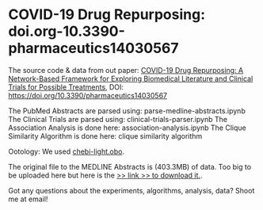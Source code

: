 # COVID-19 Drug Repurposing: doi.org-10.3390-pharmaceutics14030567
The source code &amp; data from out paper: [COVID-19 Drug Repurposing: A Network-Based Framework for Exploring Biomedical Literature and Clinical Trials for Possible Treatments](https://www.mdpi.com/1528212), DOI: https://doi.org/10.3390/pharmaceutics14030567


The PubMed Abstracts are parsed using: parse-medline-abstracts.ipynb
The Clinical Trials are parsed using: clinical-trials-parser.ipynb
The Association Analysis is done here: association-analysis.ipynb
The Clique Similarity Algorithm is done here: clique similarity algorithm

Ootology: We used [chebi-light.obo](http://purl.obolibrary.org/obo/chebi/chebi_lite.obo). 

The original file to the MEDLINE Abstracts is (403.3MB) of data. Too big to be uploaded here but here is the [>> link  >>  to download it.](https://drive.google.com/file/d/1xcwUjEbuTVBHjZJ66yfxr_LZr9qFZh4L/view?usp=sharing).

Got any questions about the experiments, algorithms, analysis, data? Shoot me at email!
